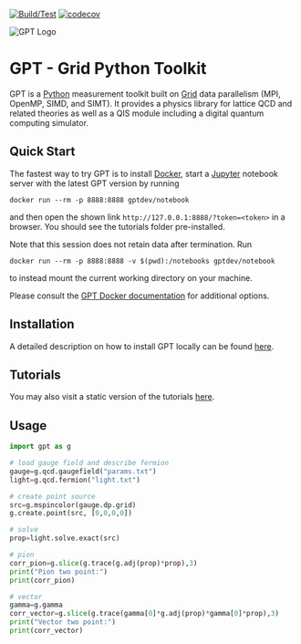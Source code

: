 [![Build/Test](https://github.com/lehner/gpt/workflows/Build/Test/badge.svg)](https://github.com/lehner/gpt/actions?query=workflow%3ABuild%2FTest)
[![codecov](https://codecov.io/gh/lehner/gpt/branch/master/graph/badge.svg)](https://codecov.io/gh/lehner/gpt/branch/master)

![GPT Logo](/documentation/logo/logo-1280-640.png)

# GPT - Grid Python Toolkit

GPT is a [Python](https://www.python.org) measurement toolkit built on [Grid](https://github.com/paboyle/Grid) data parallelism (MPI, OpenMP, SIMD, and SIMT).
It provides a physics library for lattice QCD and related theories as well as a QIS module including a digital quantum computing simulator.

## Quick Start
The fastest way to try GPT is to install [Docker](https://docs.docker.com/get-docker/),
start a [Jupyter](https://jupyter.org/) notebook server with the latest GPT version by running
```
docker run --rm -p 8888:8888 gptdev/notebook
```
and then open the shown link `http://127.0.0.1:8888/?token=<token>` in a browser.
You should see the tutorials folder pre-installed.

Note that this session does not retain data after termination.  Run
```
docker run --rm -p 8888:8888 -v $(pwd):/notebooks gptdev/notebook
```
to instead mount the current working directory on your machine.

Please consult the [GPT Docker documentation](https://github.com/lehner/gpt/tree/master/docker/README.md) for additional options.


## Installation
A detailed description on how to install GPT
locally can be found [here](README.setup.md).

## Tutorials
You may also visit a static version of the tutorials [here](https://github.com/lehner/gpt/tree/master/documentation/tutorials).


## Usage

```python
import gpt as g

# load gauge field and describe fermion
gauge=g.qcd.gaugefield("params.txt")
light=g.qcd.fermion("light.txt")

# create point source
src=g.mspincolor(gauge.dp.grid)
g.create.point(src, [0,0,0,0])

# solve
prop=light.solve.exact(src)

# pion
corr_pion=g.slice(g.trace(g.adj(prop)*prop),3)
print("Pion two point:")
print(corr_pion)

# vector
gamma=g.gamma
corr_vector=g.slice(g.trace(gamma[0]*g.adj(prop)*gamma[0]*prop),3)
print("Vector two point:")
print(corr_vector)
```
